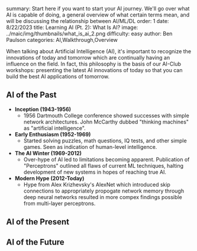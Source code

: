 summary: Start here if you want to start your AI journey. We'll go over what AI is capable of doing, a general overview of what certain terms mean, and will be discussing the relationship between AI/ML/DL
order: 1
date: 8/22/2023
title: Learning AI (Pt. 2): What Is AI?
image: ../maic/img/thumbnails/what_is_ai_2.png
difficulty: easy
author: Ben Paulson
categories: AI,Walkthrough,Overview

When talking about Artificial Intelligence (AI), it's important to recognize the innovations of today and tomorrow which are continually having an influence on the field. In fact, this philosophy is the basis of our AI-Club workshops: presenting the latest AI innovations of today so that you can build the best AI applications of tomorrow.<br/>


## AI of the Past
- **Inception (1943-1956)**
    - 1956 Dartmouth College conference showed successes with simple network architectures. John McCarthy dubbed "thinking machines" as "artificial intelligence". 
- **Early Enthusiasm (1952-1969)**
    - Started solving puzzles, math questions, IQ tests, and other simple games. Seen as indication of human-level intelligence.
- **The AI Winter (1969-2012)**
    - Over-hype of AI led to limitations becoming apparent. Publication of "Perceptrons" outlined all flaws of current ML techniques, halting development of new systems in hopes of reaching true AI.
- **Modern Hype (2012-Today)**
    - Hype from Alex Krizhevsky's AlexNet which introduced skip connections to appropriately propogate network memory through deep neural networks resulted in more compex findings possible from multi-layer perceptrons.


## AI of the Present



## AI of the Future

